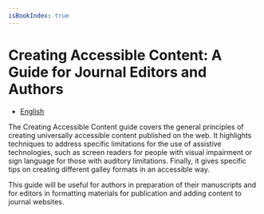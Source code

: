 ```yaml
---
isBookIndex: true
---
```

# Creating Accessible Content: A Guide for Journal Editors and Authors

* [English](en/)

The Creating Accessible Content guide covers the general principles of creating universally accessible content published on the web. It highlights techniques to address specific limitations for the use of assistive technologies, such as screen readers for people with visual impairment or sign language for those with auditory limitations. Finally, it gives specific tips on creating different galley formats in an accessible way.

This guide will be useful for authors in preparation of their manuscripts and for editors in formatting materials for publication and adding content to journal websites.
